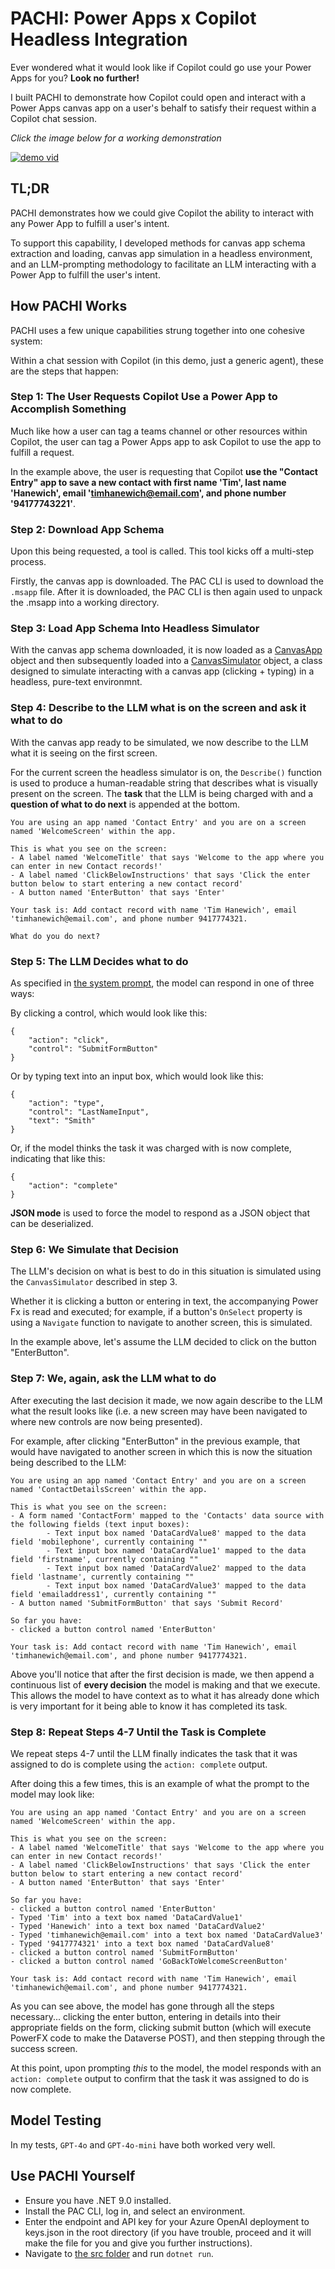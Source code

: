 # PACHI: Power Apps x Copilot Headless Integration
Ever wondered what it would look like if Copilot could go use your Power Apps for you? **Look no further!**

I built PACHI to demonstrate how Copilot could open and interact with a Power Apps canvas app on a user's behalf to satisfy their request within a Copilot chat session.

*Click the image below for a working demonstration*

[![demo vid](https://i.imgur.com/3rKUGUT.png)](https://youtu.be/BOgQa0-4gSM)

## TL;DR
PACHI demonstrates how we could give Copilot the ability to interact with any Power App to fulfill a user's intent. 

To support this capability, I developed methods for canvas app schema extraction and loading, canvas app simulation in a headless environment, and an LLM-prompting methodology to facilitate an LLM interacting with a Power App to fulfill the user's intent.

## How PACHI Works
PACHI uses a few unique capabilities strung together into one cohesive system:

Within a chat session with Copilot (in this demo, just a generic agent), these are the steps that happen:

### Step 1: The User Requests Copilot Use a Power App to Accomplish Something
Much like how a user can tag a teams channel or other resources within Copilot, the user can tag a Power Apps app to ask Copilot to use the app to fulfill a request.

In the example above, the user is requesting that Copilot **use the "Contact Entry" app to save a new contact with first name 'Tim', last name 'Hanewich', email 'timhanewich@email.com', and phone number '94177743221'**.

### Step 2: Download App Schema
Upon this being requested, a tool is called. This tool kicks off a multi-step process.

Firstly, the canvas app is downloaded. The PAC CLI is used to download the `.msapp` file. After it is downloaded, the PAC CLI is then again used to unpack the .msapp into a working directory.

### Step 3: Load App Schema Into Headless Simulator
With the canvas app schema downloaded, it is now loaded as a [CanvasApp](./src/PowerAppsComponents/CanvasApp.cs) object and then subsequently loaded into a [CanvasSimulator](./src/Simulation/CanvasSimulator.cs) object, a class designed to simulate interacting with a canvas app (clicking + typing) in a headless, pure-text environmnt.

### Step 4: Describe to the LLM what is on the screen and ask it what to do
With the canvas app ready to be simulated, we now describe to the LLM what it is seeing on the first screen.

For the current screen the headless simulator is on, the `Describe()` function is used to produce a human-readable string that describes what is visually present on the screen. The **task** that the LLM is being charged with and a **question of what to do next** is appended at the bottom.

```
You are using an app named 'Contact Entry' and you are on a screen named 'WelcomeScreen' within the app.

This is what you see on the screen:
- A label named 'WelcomeTitle' that says 'Welcome to the app where you can enter in new Contact records!'
- A label named 'ClickBelowInstructions' that says 'Click the enter button below to start entering a new contact record'
- A button named 'EnterButton' that says 'Enter'

Your task is: Add contact record with name 'Tim Hanewich', email 'timhanewich@email.com', and phone number 9417774321.

What do you do next?
```

### Step 5: The LLM Decides what to do
As specified in [the system prompt](./src/prompts/system.md), the model can respond in one of three ways:

By clicking a control, which would look like this:
```
{
    "action": "click",
    "control": "SubmitFormButton"
}
```

Or by typing text into an input box, which would look like this:

```
{
    "action": "type",
    "control": "LastNameInput",
    "text": "Smith"
}
```

Or, if the model thinks the task it was charged with is now complete, indicating that like this:

```
{
    "action": "complete"
}
```

**JSON mode** is used to force the model to respond as a JSON object that can be deserialized.

### Step 6: We Simulate that Decision
The LLM's decision on what is best to do in this situation is simulated using the `CanvasSimulator` described in step 3. 

Whether it is clicking a button or entering in text, the accompanying Power Fx is read and executed; for example, if a button's `OnSelect` property is using a `Navigate` function to navigate to another screen, this is simulated.

In the example above, let's assume the LLM decided to click on the button "EnterButton".

### Step 7: We, again, ask the LLM what to do
After executing the last decision it made, we now again describe to the LLM what the result looks like (i.e. a new screen may have been navigated to where new controls are now being presented).

For example, after clicking "EnterButton" in the previous example, that would have navigated to another screen in which this is now the situation being described to the LLM:

```
You are using an app named 'Contact Entry' and you are on a screen named 'ContactDetailsScreen' within the app.

This is what you see on the screen:
- A form named 'ContactForm' mapped to the 'Contacts' data source with the following fields (text input boxes):
        - Text input box named 'DataCardValue8' mapped to the data field 'mobilephone', currently containing ""
        - Text input box named 'DataCardValue1' mapped to the data field 'firstname', currently containing ""
        - Text input box named 'DataCardValue2' mapped to the data field 'lastname', currently containing ""
        - Text input box named 'DataCardValue3' mapped to the data field 'emailaddress1', currently containing ""
- A button named 'SubmitFormButton' that says 'Submit Record'

So far you have:
- clicked a button control named 'EnterButton'

Your task is: Add contact record with name 'Tim Hanewich', email 'timhanewich@email.com', and phone number 9417774321.
```

Above you'll notice that after the first decision is made, we then append a continuous list of **every decision** the model is making and that we execute. This allows the model to have context as to what it has already done which is very important for it being able to know it has completed its task.

### Step 8: Repeat Steps 4-7 Until the Task is Complete
We repeat steps 4-7 until the LLM finally indicates the task that it was assigned to do is complete using the `action: complete` output.

After doing this a few times, this is an example of what the prompt to the model may look like:

```
You are using an app named 'Contact Entry' and you are on a screen named 'WelcomeScreen' within the app.

This is what you see on the screen:
- A label named 'WelcomeTitle' that says 'Welcome to the app where you can enter in new Contact records!'
- A label named 'ClickBelowInstructions' that says 'Click the enter button below to start entering a new contact record'
- A button named 'EnterButton' that says 'Enter'

So far you have:
- clicked a button control named 'EnterButton'
- Typed 'Tim' into a text box named 'DataCardValue1'
- Typed 'Hanewich' into a text box named 'DataCardValue2'
- Typed 'timhanewich@email.com' into a text box named 'DataCardValue3'
- Typed '9417774321' into a text box named 'DataCardValue8'
- clicked a button control named 'SubmitFormButton'
- clicked a button control named 'GoBackToWelcomeScreenButton'

Your task is: Add contact record with name 'Tim Hanewich', email 'timhanewich@email.com', and phone number 9417774321.
```

As you can see above, the model has gone through all the steps necessary... clicking the enter button, entering in details into their appropriate fields on the form, clicking submit button (which will execute PowerFX code to make the Dataverse POST), and then stepping through the success screen.

At this point, upon prompting *this* to the model, the model responds with an `action: complete` output to confirm that the task it was assigned to do is now complete.

## Model Testing
In my tests, `GPT-4o` and `GPT-4o-mini` have both worked very well.

## Use PACHI Yourself
- Ensure you have .NET 9.0 installed.
- Install the PAC CLI, log in, and select an environment.
- Enter the endpoint and API key for your Azure OpenAI deployment to keys.json in the root directory (if you have trouble, proceed and it will make the file for you and give you further instructions).
- Navigate to [the src folder](./src/) and run `dotnet run`.